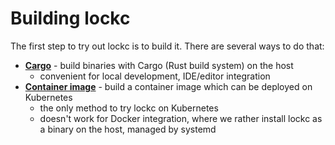 # Building lockc

The first step to try out lockc is to build it. There are several ways to do
that:

* **[Cargo]** - build binaries with Cargo (Rust build system) on the host
  * convenient for local development, IDE/editor integration
* **[Container image]** - build a container image which can be deployed on
  Kubernetes
  * the only method to try lockc on Kubernetes
  * doesn't work for Docker integration, where we rather install lockc as a
    binary on the host, managed by systemd

[Cargo]: cargo.md
[Container image]: container-image.md
